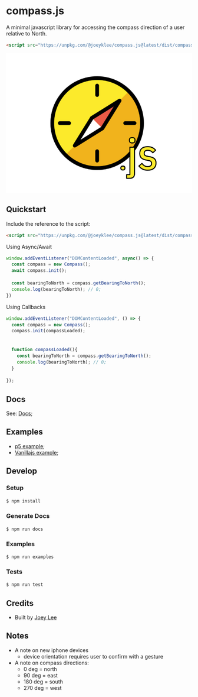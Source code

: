 # compass.js
A minimal javascript library for accessing the compass direction of a user relative to North.

```html
<script src="https://unpkg.com/@joeyklee/compass.js@latest/dist/compass.js"></script>
```


![compass logo](./assets/compass.png)

## Quickstart

Include the reference to the script:
```html
<script src="https://unpkg.com/@joeyklee/compass.js@latest/dist/compass.js"></script>
```

Using Async/Await
```js
window.addEventListener("DOMContentLoaded", async() => {
  const compass = new Compass();
  await compass.init();

  const bearingToNorth = compass.getBearingToNorth();
  console.log(bearingToNorth); // 0;
})
```

Using Callbacks
```js
window.addEventListener("DOMContentLoaded", () => {
  const compass = new Compass();
  compass.init(compassLoaded);


  function compassLoaded(){
    const bearingToNorth = compass.getBearingToNorth();
    console.log(bearingToNorth); // 0;
  }
  
});
```

## Docs

See: [Docs](./docs/);

## Examples

* [p5 example](./examples/p5-compass);
* [Vanillajs example](./examples/vanillajs-compass);


## Develop

### Setup

```sh
$ npm install
```

### Generate Docs

```
$ npm run docs
```

### Examples

```
$ npm run examples
```

### Tests

```sh
$ npm run test
```


## Credits
* Built by [Joey Lee](https://jk-lee.com)


## Notes
* A note on new iphone devices
  * device orientation requires user to confirm with a gesture
* A note on compass directions:
  * 0 deg = north 
  * 90 deg = east
  * 180 deg = south
  * 270 deg = west